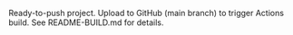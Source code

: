 Ready-to-push project. Upload to GitHub (main branch) to trigger Actions build. See README-BUILD.md for details.